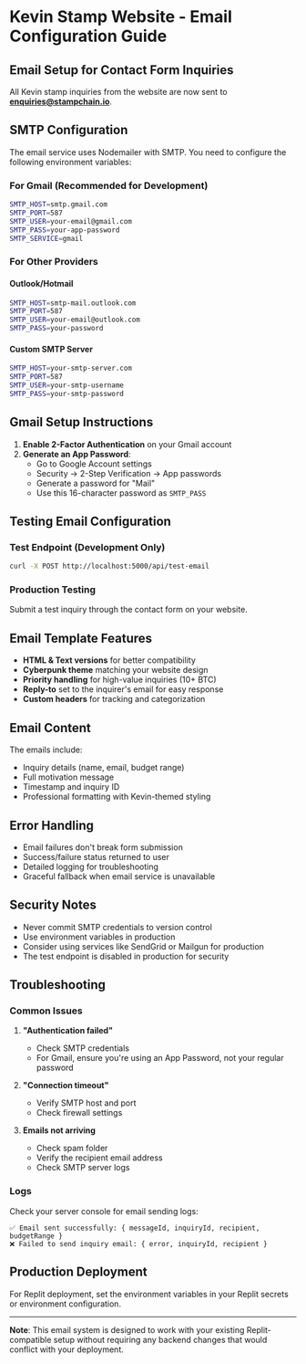 # Kevin Stamp Website - Email Configuration Guide

## Email Setup for Contact Form Inquiries

All Kevin stamp inquiries from the website are now sent to **enquiries@stampchain.io**.

## SMTP Configuration

The email service uses Nodemailer with SMTP. You need to configure the following environment variables:

### For Gmail (Recommended for Development)
```bash
SMTP_HOST=smtp.gmail.com
SMTP_PORT=587
SMTP_USER=your-email@gmail.com
SMTP_PASS=your-app-password
SMTP_SERVICE=gmail
```

### For Other Providers

#### Outlook/Hotmail
```bash
SMTP_HOST=smtp-mail.outlook.com
SMTP_PORT=587
SMTP_USER=your-email@outlook.com
SMTP_PASS=your-password
```

#### Custom SMTP Server
```bash
SMTP_HOST=your-smtp-server.com
SMTP_PORT=587
SMTP_USER=your-smtp-username
SMTP_PASS=your-smtp-password
```

## Gmail Setup Instructions

1. **Enable 2-Factor Authentication** on your Gmail account
2. **Generate an App Password**:
   - Go to Google Account settings
   - Security → 2-Step Verification → App passwords
   - Generate a password for "Mail"
   - Use this 16-character password as `SMTP_PASS`

## Testing Email Configuration

### Test Endpoint (Development Only)
```bash
curl -X POST http://localhost:5000/api/test-email
```

### Production Testing
Submit a test inquiry through the contact form on your website.

## Email Template Features

- **HTML & Text versions** for better compatibility
- **Cyberpunk theme** matching your website design
- **Priority handling** for high-value inquiries (10+ BTC)
- **Reply-to** set to the inquirer's email for easy response
- **Custom headers** for tracking and categorization

## Email Content

The emails include:
- Inquiry details (name, email, budget range)
- Full motivation message
- Timestamp and inquiry ID
- Professional formatting with Kevin-themed styling

## Error Handling

- Email failures don't break form submission
- Success/failure status returned to user
- Detailed logging for troubleshooting
- Graceful fallback when email service is unavailable

## Security Notes

- Never commit SMTP credentials to version control
- Use environment variables in production
- Consider using services like SendGrid or Mailgun for production
- The test endpoint is disabled in production for security

## Troubleshooting

### Common Issues

1. **"Authentication failed"**
   - Check SMTP credentials
   - For Gmail, ensure you're using an App Password, not your regular password

2. **"Connection timeout"**
   - Verify SMTP host and port
   - Check firewall settings

3. **Emails not arriving**
   - Check spam folder
   - Verify the recipient email address
   - Check SMTP server logs

### Logs
Check your server console for email sending logs:
```
✅ Email sent successfully: { messageId, inquiryId, recipient, budgetRange }
❌ Failed to send inquiry email: { error, inquiryId, recipient }
```

## Production Deployment

For Replit deployment, set the environment variables in your Replit secrets or environment configuration.

---

**Note**: This email system is designed to work with your existing Replit-compatible setup without requiring any backend changes that would conflict with your deployment.
